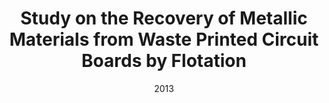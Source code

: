 ---
title: "Study on the Recovery of Metallic Materials from Waste Printed Circuit Boards by Flotation"
collection: talks
type: "Talk"
#permalink: /talks/2014-02-01-talk-2
venue: "International Seminar on Mineral Processing Technology-2013"
date: 2013
location: "Bhubaneswar, India"
---